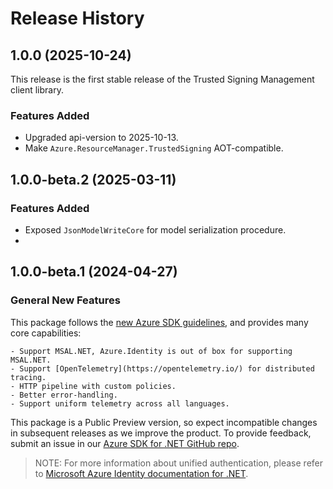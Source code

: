 # Release History

## 1.0.0 (2025-10-24)

This release is the first stable release of the Trusted Signing Management client library.

### Features Added

- Upgraded api-version to 2025-10-13.
- Make `Azure.ResourceManager.TrustedSigning` AOT-compatible.

## 1.0.0-beta.2 (2025-03-11)

### Features Added

- Exposed `JsonModelWriteCore` for model serialization procedure.
- 
## 1.0.0-beta.1 (2024-04-27)

### General New Features

This package follows the [new Azure SDK guidelines](https://azure.github.io/azure-sdk/general_introduction.html), and provides many core capabilities:

    - Support MSAL.NET, Azure.Identity is out of box for supporting MSAL.NET.
    - Support [OpenTelemetry](https://opentelemetry.io/) for distributed tracing.
    - HTTP pipeline with custom policies.
    - Better error-handling.
    - Support uniform telemetry across all languages.

This package is a Public Preview version, so expect incompatible changes in subsequent releases as we improve the product. To provide feedback, submit an issue in our [Azure SDK for .NET GitHub repo](https://github.com/Azure/azure-sdk-for-net/issues).

> NOTE: For more information about unified authentication, please refer to [Microsoft Azure Identity documentation for .NET](https://learn.microsoft.com/dotnet/api/overview/azure/identity-readme?view=azure-dotnet).
